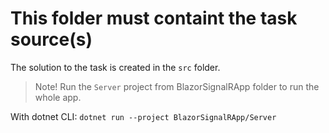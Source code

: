 # This folder must containt the task source(s)

The solution to the task is created in the `src` folder.

> Note! Run the `Server` project from BlazorSignalRApp folder to run the whole app.

With dotnet CLI: `dotnet run --project BlazorSignalRApp/Server`